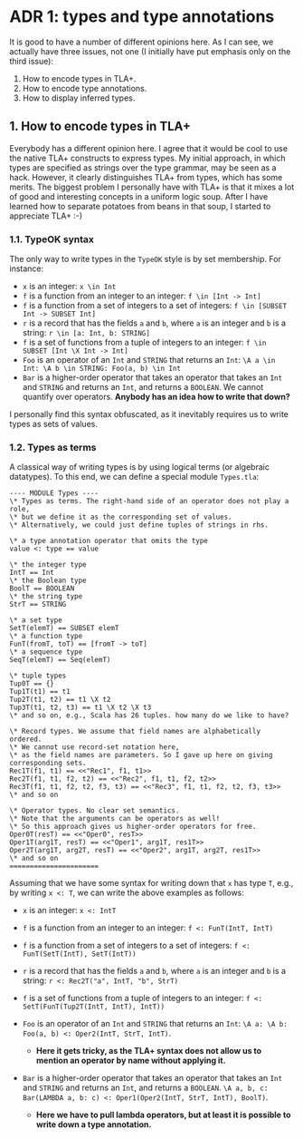 # ADR 1: types and type annotations

It is good to have a number of different opinions here. As I can see, we
actually have three issues, not one (I initially have put emphasis only on the
third issue):

1. How to encode types in TLA+.
1. How to encode type annotations.
1. How to display inferred types.

## 1. How to encode types in TLA+

Everybody has a different opinion here. I agree that it would be cool to use
the native TLA+ constructs to express types. My initial approach, in which
types are specified as strings over the type grammar, may be seen as a hack.
However, it clearly distinguishes TLA+ from types, which has some merits. The
biggest problem I personally have with TLA+ is that it mixes a lot of good and
interesting concepts in a uniform logic soup. After I have learned how to separate
potatoes from beans in that soup, I started to appreciate TLA+ :-)

### 1.1. TypeOK syntax

The only way to write types in the `TypeOK` style is by set membership.
For instance:

* `x` is an integer: `x \in Int`
* `f` is a function from an integer to an integer: `f \in [Int -> Int]`
* `f` is a function from a set of integers to a set of integers:
    `f \in [SUBSET Int -> SUBSET Int]`
* `r` is a record that has the fields `a` and `b`, where `a` is an integer
    and `b` is a string: `r \in [a: Int, b: STRING]`
* `f` is a set of functions from a tuple of integers to an integer:
    `f \in SUBSET [Int \X Int -> Int]`
* `Foo` is an operator of an `Int` and `STRING` that returns an `Int`:
    `\A a \in Int: \A b \in STRING: Foo(a, b) \in Int`
* `Bar` is a higher-order operator that takes an operator that takes
    an `Int` and `STRING` and returns an `Int`, and returns a `BOOLEAN`.
    We cannot quantify over operators. __Anybody has an idea how to write that down?__

I personally find this syntax obfuscated, as it inevitably requires us to write
types as sets of values.

### 1.2. Types as terms

A classical way of writing types is by using logical terms (or algebraic datatypes).
To this end, we can define a special module `Types.tla`:

```tla
---- MODULE Types ----
\* Types as terms. The right-hand side of an operator does not play a role,
\* but we define it as the corresponding set of values.
\* Alternatively, we could just define tuples of strings in rhs.

\* a type annotation operator that omits the type
value <: type == value

\* the integer type
IntT == Int
\* the Boolean type
BoolT == BOOLEAN
\* the string type
StrT == STRING

\* a set type
SetT(elemT) == SUBSET elemT
\* a function type
FunT(fromT, toT) == [fromT -> toT]
\* a sequence type
SeqT(elemT) == Seq(elemT)

\* tuple types
Tup0T == {}
Tup1T(t1) == t1
Tup2T(t1, t2) == t1 \X t2
Tup3T(t1, t2, t3) == t1 \X t2 \X t3
\* and so on, e.g., Scala has 26 tuples. how many do we like to have?

\* Record types. We assume that field names are alphabetically ordered.
\* We cannot use record-set notation here,
\* as the field names are parameters. So I gave up here on giving corresponding sets.
Rec1T(f1, t1) == <<"Rec1", f1, t1>>
Rec2T(f1, t1, f2, t2) == <<"Rec2", f1, t1, f2, t2>>
Rec3T(f1, t1, f2, t2, f3, t3) == <<"Rec3", f1, t1, f2, t2, f3, t3>>
\* and so on

\* Operator types. No clear set semantics.
\* Note that the arguments can be operators as well!
\* So this approach gives us higher-order operators for free.
Oper0T(resT) == <<"Oper0", resT>>
Oper1T(arg1T, resT) == <<"Oper1", arg1T, res1T>>
Oper2T(arg1T, arg2T, resT) == <<"Oper2", arg1T, arg2T, res1T>>
\* and so on
======================
```

Assuming that we have some syntax for writing down that `x` has type `T`,
e.g., by writing `x <: T`, we can write the above examples as follows:

* `x` is an integer: `x <: IntT`
* `f` is a function from an integer to an integer: `f <: FunT(IntT, IntT)`
* `f` is a function from a set of integers to a set of integers:
    `f <: FunT(SetT(IntT), SetT(IntT))`
* `r` is a record that has the fields `a` and `b`, where `a` is an integer
    and `b` is a string: `r <: Rec2T("a", IntT, "b", StrT)`
* `f` is a set of functions from a tuple of integers to an integer:
    `f <: SetT(FunT(Tup2T(IntT, IntT), IntT))`
* `Foo` is an operator of an `Int` and `STRING` that returns an `Int`:
    `\A a: \A b: Foo(a, b) <: Oper2(IntT, StrT, IntT)`.

  * __Here it gets tricky, as the TLA+ syntax does not allow us to
    mention an operator by name without applying it.__

* `Bar` is a higher-order operator that takes an operator that takes
    an `Int` and `STRING` and returns an `Int`, and returns a `BOOLEAN`.
    `\A a, b, c: Bar(LAMBDA a, b: c) <: Oper1(Oper2(IntT, StrT, IntT), BoolT)`.

  * __Here we have to pull lambda operators, but at least it is possible to write
    down a type annotation.__

